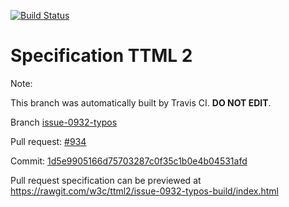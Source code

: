 [![Build Status](https://travis-ci.org/w3c/ttml2.svg?branch=issue-0932-typos)](https://travis-ci.org/w3c/ttml2)


# Specification TTML 2


Note:


This branch was automatically built by Travis CI. <b>DO NOT EDIT</b>.


 Branch [issue-0932-typos](https://github.com/w3c/ttml2/tree/issue-0932-typos)


 Pull request: [#934](https://github.com/w3c/ttml2/pull/934)


 Commit: [1d5e9905166d75703287c0f35c1b0e4b04531afd](https://github.com/w3c/ttml2/commit/1d5e9905166d75703287c0f35c1b0e4b04531afd)

Pull request specification can be previewed at https://rawgit.com/w3c/ttml2/issue-0932-typos-build/index.html




